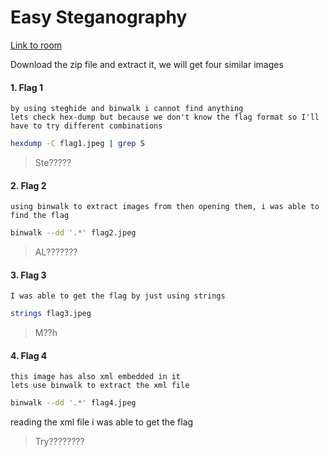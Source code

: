 # Easy Steganography

[Link to room](https://tryhackme.com/room/easysteganography)

Download the zip file and extract it, we will get four similar images

#### 1. Flag 1

```
by using steghide and binwalk i cannot find anything
lets check hex-dump but because we don't know the flag format so I'll have to try different combinations 
````
``` bash
hexdump -C flag1.jpeg | grep S
```

> Ste?????

#### 2. Flag 2

```
using binwalk to extract images from then opening them, i was able to find the flag 
```
```bash
binwalk --dd '.*' flag2.jpeg
```

> AL???????

#### 3. Flag 3

```
I was able to get the flag by just using strings
```

```bash
strings flag3.jpeg
```

> M??h

#### 4. Flag 4

```
this image has also xml embedded in it 
lets use binwalk to extract the xml file
```

```bash
binwalk --dd '.*' flag4.jpeg
```

reading the xml file i was able to get the flag

> Try????????
